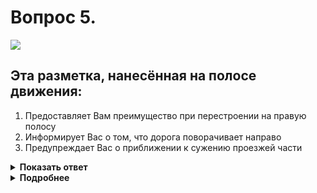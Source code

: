 # Вопрос 5.

![](https://s.drom.ru/i24227/pdd/tickets/2016/1542608452.jpg)

## Эта разметка, нанесённая на полосе движения:

1. Предоставляет Вам преимущество при перестроении на правую полосу
2. Информирует Вас о том, что дорога поворачивает направо
3. Предупреждает Вас о приближении к сужению проезжей части

<details>
<summary><b>Показать ответ</b></summary>
Правильный ответ: 3
</details>
<details>
<summary><b>Подробнее</b></summary>
Разметка 1.19 предупреждает о приближении к сужению проезжей части (уменьшается количество полос движения в данном направлении). («Горизонтальная разметка»).
</details>